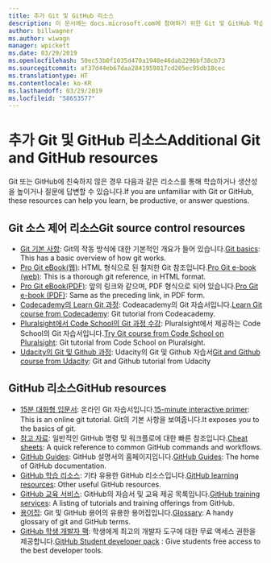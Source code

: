 ```yaml
---
title: 추가 Git 및 GitHub 리소스
description: 이 문서에는 docs.microsoft.com에 참여하기 위한 Git 및 GitHub 학습에 제안된 리소스가 나와 있습니다.
author: billwagner
ms.author: wiwagn
manager: wpickett
ms.date: 03/29/2019
ms.openlocfilehash: 50ec53b0f1035d470a1948e46dab2296bf38cb73
ms.sourcegitcommit: af37d44eb67daa2841959817cd205ec95db18cec
ms.translationtype: HT
ms.contentlocale: ko-KR
ms.lasthandoff: 03/29/2019
ms.locfileid: "58653577"
---
```

# <a name="additional-git-and-github-resources"></a><span data-ttu-id="08a14-103">추가 Git 및 GitHub 리소스</span><span class="sxs-lookup"><span data-stu-id="08a14-103">Additional Git and GitHub resources</span></span>

<span data-ttu-id="08a14-104">Git 또는 GitHub에 친숙하지 않은 경우 다음과 같은 리소스를 통해 학습하거나 생산성을 높이거나 질문에 답변할 수 있습니다.</span><span class="sxs-lookup"><span data-stu-id="08a14-104">If you are unfamiliar with Git or GitHub, these resources can help you learn, be productive, or answer questions.</span></span>

## <a name="git-source-control-resources"></a><span data-ttu-id="08a14-105">Git 소스 제어 리소스</span><span class="sxs-lookup"><span data-stu-id="08a14-105">Git source control resources</span></span>

- <span data-ttu-id="08a14-106">[Git 기본 사항](https://go.microsoft.com/fwlink/?linkid=853939): Git의 작동 방식에 대한 기본적인 개요가 들어 있습니다.</span><span class="sxs-lookup"><span data-stu-id="08a14-106">[Git basics](https://go.microsoft.com/fwlink/?linkid=853939): This has a basic overview of how git works.</span></span>
- <span data-ttu-id="08a14-107">[Pro Git eBook(웹)](https://go.microsoft.com/fwlink/?linkid=853940): HTML 형식으로 된 철저한 Git 참조입니다.</span><span class="sxs-lookup"><span data-stu-id="08a14-107">[Pro Git e-book (web)](https://go.microsoft.com/fwlink/?linkid=853940): This is a thorough git reference, in HTML format.</span></span>
- <span data-ttu-id="08a14-108">[Pro Git eBook(PDF)](https://progit2.s3.amazonaws.com/en/2016-03-22-f3531/progit-en.1084.pdf): 앞의 링크와 같으며, PDF 형식으로 되어 있습니다.</span><span class="sxs-lookup"><span data-stu-id="08a14-108">[Pro Git e-book (PDF)](https://progit2.s3.amazonaws.com/en/2016-03-22-f3531/progit-en.1084.pdf): Same as the preceding link, in PDF form.</span></span>
- <span data-ttu-id="08a14-109">[Codecademy의 Learn Git 과정](https://www.codecademy.com/learn/learn-git): Codeacademy의 Git 자습서입니다.</span><span class="sxs-lookup"><span data-stu-id="08a14-109">[Learn Git course from Codecademy](https://www.codecademy.com/learn/learn-git): Git tutorial from Codeacademy.</span></span>
- <span data-ttu-id="08a14-110">[Pluralsight에서 Code School의 Git 과정 수강](https://www.pluralsight.com/courses/code-school-git-real): Pluralsight에서 제공하는 Code School의 Git 자습서입니다.</span><span class="sxs-lookup"><span data-stu-id="08a14-110">[Try Git course from Code School on Pluralsight](https://www.pluralsight.com/courses/code-school-git-real): Git tutorial from Code School on Pluralsight.</span></span>
- <span data-ttu-id="08a14-111">[Udacity의 Git 및 Github 과정](https://www.udacity.com/course/how-to-use-git-and-github--ud775): Udacity의 Git 및 Github 자습서</span><span class="sxs-lookup"><span data-stu-id="08a14-111">[Git and Github course from Udacity](https://www.udacity.com/course/how-to-use-git-and-github--ud775): Git and Github tutorial from Udacity</span></span>

## <a name="github-resources"></a><span data-ttu-id="08a14-112">GitHub 리소스</span><span class="sxs-lookup"><span data-stu-id="08a14-112">GitHub resources</span></span>

- <span data-ttu-id="08a14-113">[15분 대화형 입문서](https://try.github.io/): 온라인 Git 자습서입니다.</span><span class="sxs-lookup"><span data-stu-id="08a14-113">[15-minute interactive primer](https://try.github.io/): This is an online git tutorial.</span></span> <span data-ttu-id="08a14-114">Git의 기본 사항을 보여줍니다.</span><span class="sxs-lookup"><span data-stu-id="08a14-114">It exposes you to the basics of git.</span></span>
- <span data-ttu-id="08a14-115">[참고 자료](https://go.microsoft.com/fwlink/?linkid=853941): 일반적인 GitHub 명령 및 워크플로에 대한 빠른 참조입니다.</span><span class="sxs-lookup"><span data-stu-id="08a14-115">[Cheat sheets](https://go.microsoft.com/fwlink/?linkid=853941): A quick reference to common GitHub commands and workflows.</span></span>
- <span data-ttu-id="08a14-116">[GitHub Guides](https://guides.github.com/): GitHub 설명서의 홈페이지입니다.</span><span class="sxs-lookup"><span data-stu-id="08a14-116">[GitHub Guides](https://guides.github.com/): The home of GitHub documentation.</span></span>
- <span data-ttu-id="08a14-117">[GitHub 학습 리소스](https://help.github.com/articles/git-and-github-learning-resources/): 기타 유용한 GitHub 리소스입니다.</span><span class="sxs-lookup"><span data-stu-id="08a14-117">[GitHub learning resources](https://help.github.com/articles/git-and-github-learning-resources/): Other useful GitHub resources.</span></span>
- <span data-ttu-id="08a14-118">[GitHub 교육 서비스](https://services.github.com/training/): GitHub의 자습서 및 교육 제공 목록입니다.</span><span class="sxs-lookup"><span data-stu-id="08a14-118">[GitHub training services](https://services.github.com/training/): A listing of tutorials and training offerings from GitHub.</span></span>
- <span data-ttu-id="08a14-119">[용어집](https://help.github.com/articles/github-glossary): Git 및 GitHub 용어의 유용한 용어집입니다.</span><span class="sxs-lookup"><span data-stu-id="08a14-119">[Glossary](https://help.github.com/articles/github-glossary): A handy glossary of git and GitHub terms.</span></span>
- <span data-ttu-id="08a14-120">[GitHub 학생 개발자 팩](https://education.github.com/pack): 학생에게 최고의 개발자 도구에 대한 무료 액세스 권한을 제공합니다.</span><span class="sxs-lookup"><span data-stu-id="08a14-120">[GitHub Student developer pack](https://education.github.com/pack) : Give students free access to the best developer tools.</span></span>
